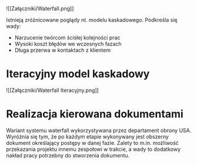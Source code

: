 ![[Załączniki/Waterfall.png]]

Istnieją zróżnicowane poglądy nt. modelu kaskadowego. Podkreśla się wady:
- Narzucenie twórcom ścisłej kolejności prac
- Wysoki koszt błędów we wczesnych fazach
- Długa przerwa w kontaktach z klientem

# Iteracyjny model kaskadowy
![[Załączniki/Waterfall Iteracyjny.png]]

# Realizacja kierowana dokumentami
Wariant systemu waterfall wykorzystywana przez departament obrony USA. Wyróżnia się tym, że po każdym etapie wykonywany jest obszerny dokument określający postępy w danej fazie. Zalety to m.in. możliwość przekazania projektu innemu zespołowi w trakcie, a wady to dodatkowy nakład pracy potrzebny do stworzenia dokumentu.
